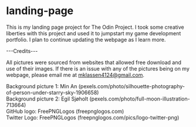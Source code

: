 # landing-page
This is my landing page project for The Odin Project. I took some creative liberties with this project and used it to jumpstart my game development portfolio. I plan to continue updating the webpage as I learn more.


---Credits---

All pictures were sourced from websites that allowed free download and use of their images. If there is an issue with any of the pictures being on my webpage, please email me at mklassen4124@gmail.com.


Background picture 1: Min An (pexels.com/photo/silhouette-photography-of-person-under-starry-sky-1906658)  
Background picture 2: Egil Sjøholt (pexels.com/photo/full-moon-illustration-713664)  
GitHub logo: FreePNGLogos (freepnglogos.com)  
Twitter Logo: FreePNGLogos (freepnglogos.com/pics/logo-twitter-png)

